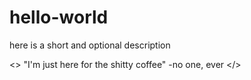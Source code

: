 # hello-world
here is a short and optional description

<>
"I'm just here for the shitty coffee"
-no one, ever
</>
